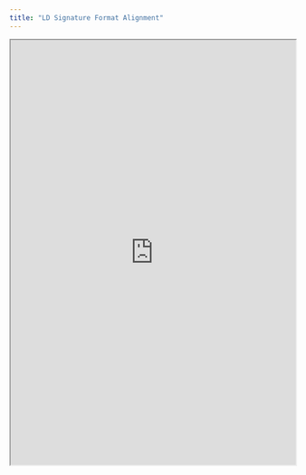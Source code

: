 ```yaml
---
title: "LD Signature Format Alignment"
---
```




<iframe height="750" width="100%" src="https://ewelton.github.io/ktest/wiki.html#LD%20Signature%20Format%20Alignment"></iframe>
